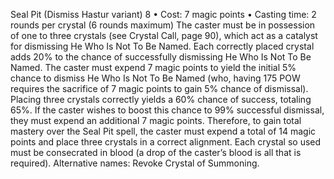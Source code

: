 Seal Pit (Dismiss Hastur variant) 8
• Cost:  7 magic points
•
 Casting time:  2 rounds per crystal (6 rounds maximum)
The caster must be in possession of one to three crystals (see Crystal Call, page 90), which act as a catalyst for dismissing 
He Who Is Not To Be Named. Each correctly placed crystal 
adds 20% to the chance of successfully dismissing He Who 
Is Not To Be Named. The caster must expend 7 magic points 
to yield the initial 5% chance to dismiss He Who Is Not To 
Be Named (who, having 175 POW requires the sacrifice of 7 
magic points to gain 5% chance of dismissal). Placing three 
crystals correctly yields a 60% chance of success, totaling 65%. 
If the caster wishes to boost this chance to 99% successful 
dismissal, they must expend an additional 7 magic points. 
Therefore, to gain total mastery over the Seal Pit spell, the 
caster must expend a total of 14 magic points and place three 
crystals in a correct alignment. Each crystal so used must be 
consecrated in blood (a drop of the caster’s blood is all that 
is required). 
Alternative names: Revoke Crystal of Summoning.


